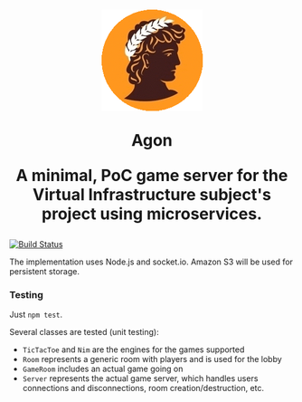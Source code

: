 
<h1 align="center">
    <img src="/img/logo.gif" alt="Agon logo depicting a Greek athlete" />
    <p align="center"><b>Agon</b></p>
    <p align="center">
        A minimal, PoC game server for the Virtual Infrastructure subject's project using microservices.
    </p>
</h1>

[![Build Status](https://travis-ci.org/cronos2/Agon.svg?branch=master)](https://travis-ci.org/cronos2/Agon)


The implementation uses Node.js and socket.io. Amazon S3 will be used for persistent storage.

### Testing

Just `npm test`.

Several classes are tested (unit testing):

- `TicTacToe` and `Nim` are the engines for the games supported
- `Room` represents a generic room with players and is used for the lobby
- `GameRoom` includes an actual game going on
- `Server` represents the actual game server, which handles users connections and disconnections, room creation/destruction, etc.
